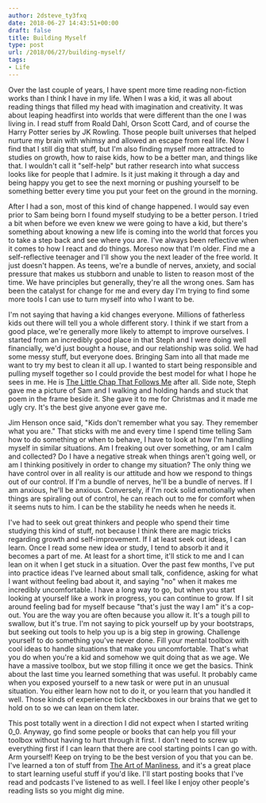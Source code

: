```yaml
---
author: 2dsteve_ty3fxq
date: 2018-06-27 14:43:51+00:00
draft: false
title: Building Myself
type: post
url: /2018/06/27/building-myself/
tags:
- Life
---
```


Over the last couple of years, I have spent more time reading non-fiction works than I think I have in my life. When I was a kid, it was all about reading things that filled my head with imagination and creativity. It was about leaping headfirst into worlds that were different than the one I was living in. I read stuff from Roald Dahl, Orson Scott Card, and of course the Harry Potter series by JK Rowling. Those people built universes that helped nurture my brain with whimsy and allowed an escape from real life. Now I find that I still dig that stuff, but I'm also finding myself more attracted to studies on growth, how to raise kids, how to be a better man, and things like that. I wouldn't call it "self-help" but rather research into what success looks like for people that I admire. Is it just making it through a day and being happy you get to see the next morning or pushing yourself to be something better every time you put your feet on the ground in the morning.

After I had a son, most of this kind of change happened. I would say even prior to Sam being born I found myself studying to be a better person. I tried a bit when before we even knew we were going to have a kid, but there's something about knowing a new life is coming into the world that forces you to take a step back and see where you are. I've always been reflective when it comes to how I react and do things. Moreso now that I'm older. Find me a self-reflective teenager and I'll show you the next leader of the free world. It just doesn't happen. As teens, we're a bundle of nerves, anxiety, and social pressure that makes us stubborn and unable to listen to reason most of the time. We have principles but generally, they're all the wrong ones. Sam has been the catalyst for change for me and every day I'm trying to find some more tools I can use to turn myself into who I want to be.

I'm not saying that having a kid changes everyone. Millions of fatherless kids out there will tell you a whole different story. I think if we start from a good place, we're generally more likely to attempt to improve ourselves. I started from an incredibly good place in that Steph and I were doing well financially, we'd just bought a house, and our relationship was solid. We had some messy stuff, but everyone does. Bringing Sam into all that made me want to try my best to clean it all up. I wanted to start being responsible and pulling myself together so I could provide the best model for what I hope he sees in me. He is [The Little Chap That Follows Me](https://www.scrapbook.com/poems/doc/23355.html) after all. Side note, Steph gave me a picture of Sam and I walking and holding hands and stuck that poem in the frame beside it. She gave it to me for Christmas and it made me ugly cry. It's the best give anyone ever gave me.

Jim Henson once said, "Kids don't remember what you say. They remember what you are." That sticks with me and every time I spend time telling Sam how to do something or when to behave, I have to look at how I'm handling myself in similar situations. Am I freaking out over something, or am I calm and collected? Do I have a negative streak when things aren't going well, or am I thinking positively in order to change my situation? The only thing we have control over in all reality is our attitude and how we respond to things out of our control. If I'm a bundle of nerves, he'll be a bundle of nerves. If I am anxious, he'll be anxious. Conversely, if I'm rock solid emotionally when things are spiraling out of control, he can reach out to me for comfort when it seems nuts to him. I can be the stability he needs when he needs it.

I've had to seek out great thinkers and people who spend their time studying this kind of stuff, not because I think there are magic tricks regarding growth and self-improvement. If I at least seek out ideas, I can learn. Once I read some new idea or study, I tend to absorb it and it becomes a part of me. At least for a short time, it'll stick to me and I can lean on it when I get stuck in a situation. Over the past few months, I've put into practice ideas I've learned about small talk, confidence, asking for what I want without feeling bad about it, and saying "no" when it makes me incredibly uncomfortable. I have a long way to go, but when you start looking at yourself like a work in progress, you can continue to grow. If I sit around feeling bad for myself because "that's just the way I am" it's a cop-out. You are the way you are often because you allow it. It's a tough pill to swallow, but it's true. I'm not saying to pick yourself up by your bootstraps, but seeking out tools to help you up is a big step in growing. Challenge yourself to do something you've never done. Fill your mental toolbox with cool ideas to handle situations that make you uncomfortable. That's what you do when you're a kid and somehow we quit doing that as we age. We have a massive toolbox, but we stop filling it once we get the basics. Think about the last time you learned something that was useful. It probably came when you exposed yourself to a new task or were put in an unusual situation. You either learn how not to do it, or you learn that you handled it well. Those kinds of experience tick checkboxes in our brains that we get to hold on to so we can lean on them later.

This post totally went in a direction I did not expect when I started writing 0_0. Anyway, go find some people or books that can help you fill your toolbox without having to hurt through it first. I don't need to screw up everything first if I can learn that there are cool starting points I can go with. Arm yourself! Keep on trying to be the best version of you that you can be. I've learned a ton of stuff from [The Art of Manliness](https://www.theartofmanliness.com), and it's a great place to start learning useful stuff if you'd like. I'll start posting books that I've read and podcasts I've listened to as well. I feel like I enjoy other people's reading lists so you might dig mine.


